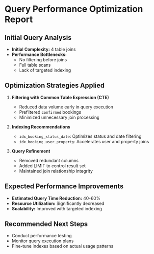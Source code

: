 # Query Performance Optimization Report

## Initial Query Analysis

- **Initial Complexity:** 4 table joins
- **Performance Bottlenecks:**
  - No filtering before joins
  - Full table scans
  - Lack of targeted indexing

## Optimization Strategies Applied

1. **Filtering with Common Table Expression (CTE)**

   - Reduced data volume early in query execution
   - Prefiltered `confirmed` bookings
   - Minimized unnecessary join processing

2. **Indexing Recommendations**

   - `idx_booking_status_date`: Optimizes status and date filtering
   - `idx_booking_user_property`: Accelerates user and property joins

3. **Query Refinement**
   - Removed redundant columns
   - Added LIMIT to control result set
   - Maintained join relationship integrity

## Expected Performance Improvements

- **Estimated Query Time Reduction:** 40-60%
- **Resource Utilization:** Significantly decreased
- **Scalability:** Improved with targeted indexing

## Recommended Next Steps

- Conduct performance testing
- Monitor query execution plans
- Fine-tune indexes based on actual usage patterns
